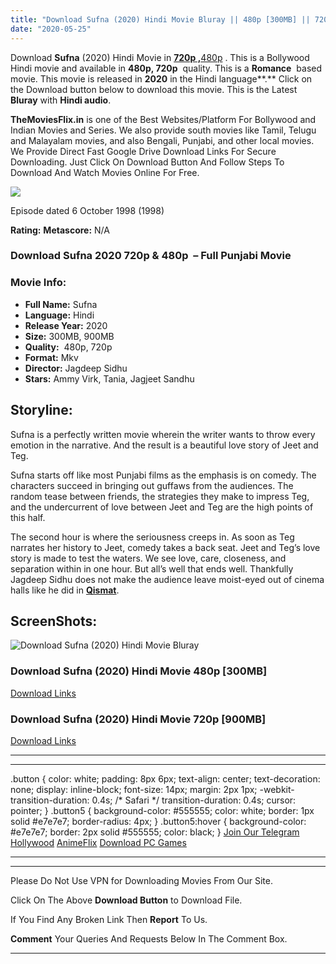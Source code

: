 ```yaml
---
title: "Download Sufna (2020) Hindi Movie Bluray || 480p [300MB] || 720p [900MB]"
date: "2020-05-25"
---
```


Download **Sufna** (2020) Hindi Movie in [**720p ,**](https://1moviesflix.com/720p-movies/)[480p](https://1moviesflix.com/480p-movies/) . This is a Bollywood Hindi movie and available in **480p, 720p**  quality. This is a **Romance**  based movie. This movie is released in **2020** in the Hindi language**.** Click on the Download button below to download this movie. This is the Latest **Bluray** with **Hindi audio**.

**TheMoviesFlix.in** is one of the Best Websites/Platform For Bollywood and Indian Movies and Series. We also provide south movies like Tamil, Telugu and Malayalam movies, and also Bengali, Punjabi, and other local movies. We Provide Direct Fast Google Drive Download Links For Secure Downloading. Just Click On Download Button And Follow Steps To Download And Watch Movies Online For Free.

[![](https://m.media-amazon.com/images/M/MV5BMjE1NTc3ODY5OF5BMl5BanBnXkFtZTcwNDQzMjMyOA@@._V1_SX300.jpg)](https://www.imdb.com/title/tt1117310/ "Episode dated 6 October 1998")

Episode dated 6 October 1998 (1998)

**Rating:** **Metascore:** N/A

### Download Sufna 2020 720p & 480p  – Full Punjabi Movie

### Movie Info:

- **Full Name:** Sufna
- **Language:** Hindi
- **Release Year:** 2020
- **Size:** 300MB, 900MB
- **Quality:**  480p, 720p
- **Format:** Mkv
- **Director:** Jagdeep Sidhu
- **Stars:** Ammy Virk, Tania, Jagjeet Sandhu

## Storyline:

Sufna is a perfectly written movie wherein the writer wants to throw every emotion in the narrative. And the result is a beautiful love story of Jeet and Teg.

Sufna starts off like most Punjabi films as the emphasis is on comedy. The characters succeed in bringing out guffaws from the audiences. The random tease between friends, the strategies they make to impress Teg, and the undercurrent of love between Jeet and Teg are the high points of this half.

The second hour is where the seriousness creeps in. As soon as Teg narrates her history to Jeet, comedy takes a back seat. Jeet and Teg’s love story is made to test the waters. We see love, care, closeness, and separation within in one hour. But all’s well that ends well. Thankfully Jagdeep Sidhu does not make the audience leave moist-eyed out of cinema halls like he did in [**Qismat**](https://1moviesflix.com?a270777880=T2QwSHB5elRRMlRvSjJHRXR3NEFYOXZMYjc3ODBEUURtOVM4MHRQb1NLcGtvL0NqWlhHTytBZjZPdDI4MWloRFJEU1BJSUJveTFHRzJBL3FldFB0aWRwYXQwS1JLMUxrcEgycWp3NUNESi9wMndkYng5dUhpSUpsZElDdDE2RUc=).

## ScreenShots:

![Download Sufna (2020) Hindi Movie Bluray](https://i.imgur.com/zEP11oj.jpg)

### Download Sufna (2020) Hindi Movie 480p \[300MB\] 

[Download Links](https://1moviesflix.com?a270777880=T2QwSHB5elRRMlRvSjJHRXR3NEFYOFR0bHQ4TndyNFFrRmNLazIrdmpuN1ZyenpXVGpOUU1COXNhYlRuU2xWSTQ2UVJBVGdFcEFrS0hiaksrays4Rnp2NlZsU1MxWFFUMkpVMUcyNFBQWWc9)

### Download Sufna (2020) Hindi Movie 720p \[900MB\] 

[Download Links](https://1moviesflix.com?a270777880=T2QwSHB5elRRMlRvSjJHRXR3NEFYOFR0bHQ4TndyNFFrRmNLazIrdmpuN1ZyenpXVGpOUU1COXNhYlRuU2xWSTV1VDhvajBTdHNXV29WWVBXSGo5OFhNNWpPT2M0MUJkd3l5enhNakV3amM9)

* * *

* * *

.button { color: white; padding: 8px 6px; text-align: center; text-decoration: none; display: inline-block; font-size: 14px; margin: 2px 1px; -webkit-transition-duration: 0.4s; /\* Safari \*/ transition-duration: 0.4s; cursor: pointer; } .button5 { background-color: #555555; color: white; border: 1px solid #e7e7e7; border-radius: 4px; } .button5:hover { background-color: #e7e7e7; border: 2px solid #555555; color: black; } [Join Our Telegram](http://gdrivepro.xyz/join.php) [Hollywood](https://moviesverse.com/) [AnimeFlix](https://animeflix.in/) [Download PC Games](https://gamesflix.net/)  

* * *

* * *

  

Please Do Not Use VPN for Downloading Movies From Our Site.

Click On The Above **Download Button** to Download File.

If You Find Any Broken Link Then **Report** To Us.

**Comment** Your Queries And Requests Below In The Comment Box.

* * *
